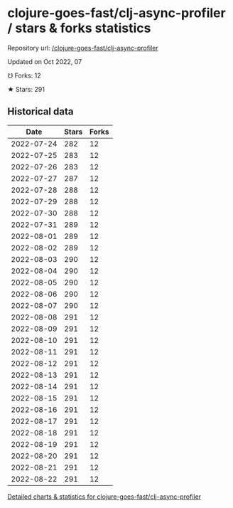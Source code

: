 # clojure-goes-fast/clj-async-profiler / stars & forks statistics

Repository url: [/clojure-goes-fast/clj-async-profiler](https://github.com/clojure-goes-fast/clj-async-profiler)

Updated on Oct 2022, 07

☋ Forks: 12

★ Stars: 291

## Historical data
| Date | Stars | Forks |
|------|-------|-------|
| 2022-07-24 | 282 | 12 | 
| 2022-07-25 | 283 | 12 | 
| 2022-07-26 | 283 | 12 | 
| 2022-07-27 | 287 | 12 | 
| 2022-07-28 | 288 | 12 | 
| 2022-07-29 | 288 | 12 | 
| 2022-07-30 | 288 | 12 | 
| 2022-07-31 | 289 | 12 | 
| 2022-08-01 | 289 | 12 | 
| 2022-08-02 | 289 | 12 | 
| 2022-08-03 | 290 | 12 | 
| 2022-08-04 | 290 | 12 | 
| 2022-08-05 | 290 | 12 | 
| 2022-08-06 | 290 | 12 | 
| 2022-08-07 | 290 | 12 | 
| 2022-08-08 | 291 | 12 | 
| 2022-08-09 | 291 | 12 | 
| 2022-08-10 | 291 | 12 | 
| 2022-08-11 | 291 | 12 | 
| 2022-08-12 | 291 | 12 | 
| 2022-08-13 | 291 | 12 | 
| 2022-08-14 | 291 | 12 | 
| 2022-08-15 | 291 | 12 | 
| 2022-08-16 | 291 | 12 | 
| 2022-08-17 | 291 | 12 | 
| 2022-08-18 | 291 | 12 | 
| 2022-08-19 | 291 | 12 | 
| 2022-08-20 | 291 | 12 | 
| 2022-08-21 | 291 | 12 | 
| 2022-08-22 | 291 | 12 | 


[Detailed charts & statistics for clojure-goes-fast/clj-async-profiler](https://reviewgithub.com/rep/clojure-goes-fast/clj-async-profiler)
